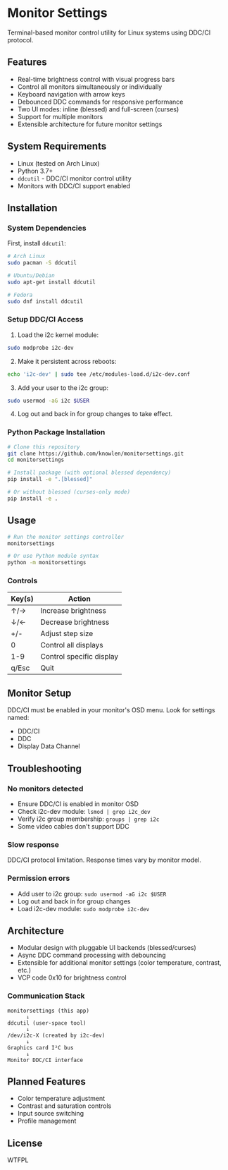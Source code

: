 # Monitor Settings

Terminal-based monitor control utility for Linux systems using DDC/CI protocol.

<script src="https://asciinema.org/a/731872.js" id="asciicast-731872" async="true"></script>



## Features

- Real-time brightness control with visual progress bars
- Control all monitors simultaneously or individually
- Keyboard navigation with arrow keys
- Debounced DDC commands for responsive performance
- Two UI modes: inline (blessed) and full-screen (curses)
- Support for multiple monitors
- Extensible architecture for future monitor settings

## System Requirements

- Linux (tested on Arch Linux)
- Python 3.7+
- `ddcutil` - DDC/CI monitor control utility
- Monitors with DDC/CI support enabled

## Installation

### System Dependencies

First, install `ddcutil`:

```bash
# Arch Linux
sudo pacman -S ddcutil

# Ubuntu/Debian
sudo apt-get install ddcutil

# Fedora
sudo dnf install ddcutil
```

### Setup DDC/CI Access

1. Load the i2c kernel module:
```bash
sudo modprobe i2c-dev
```

2. Make it persistent across reboots:
```bash
echo 'i2c-dev' | sudo tee /etc/modules-load.d/i2c-dev.conf
```

3. Add your user to the i2c group:
```bash
sudo usermod -aG i2c $USER
```

4. Log out and back in for group changes to take effect.

### Python Package Installation

```bash
# Clone this repository
git clone https://github.com/knowlen/monitorsettings.git
cd monitorsettings

# Install package (with optional blessed dependency)
pip install -e ".[blessed]"

# Or without blessed (curses-only mode)
pip install -e .
```

## Usage

```bash
# Run the monitor settings controller
monitorsettings

# Or use Python module syntax
python -m monitorsettings
```

### Controls

| Key(s) | Action |
|--------|--------|
| ↑/→ | Increase brightness |
| ↓/← | Decrease brightness |
| +/- | Adjust step size |
| 0 | Control all displays |
| 1-9 | Control specific display |
| q/Esc | Quit |

## Monitor Setup

DDC/CI must be enabled in your monitor's OSD menu. Look for settings named:
- DDC/CI
- DDC
- Display Data Channel

## Troubleshooting

### No monitors detected
- Ensure DDC/CI is enabled in monitor OSD
- Check i2c-dev module: `lsmod | grep i2c_dev`
- Verify i2c group membership: `groups | grep i2c`
- Some video cables don't support DDC

### Slow response
DDC/CI protocol limitation. Response times vary by monitor model.

### Permission errors
- Add user to i2c group: `sudo usermod -aG i2c $USER`
- Log out and back in for group changes
- Load i2c-dev module: `sudo modprobe i2c-dev`

## Architecture

- Modular design with pluggable UI backends (blessed/curses)
- Async DDC command processing with debouncing
- Extensible for additional monitor settings (color temperature, contrast, etc.)
- VCP code 0x10 for brightness control

### Communication Stack

```
monitorsettings (this app)
      ↓
ddcutil (user-space tool)
      ↓
/dev/i2c-X (created by i2c-dev)
      ↓
Graphics card I²C bus
      ↓
Monitor DDC/CI interface
```

## Planned Features

- Color temperature adjustment
- Contrast and saturation controls
- Input source switching
- Profile management

## License

WTFPL
